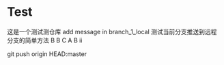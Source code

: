 # Test
这是一个测试测仓库
add message in branch_1_local
测试当前分支推送到远程分支的简单方法
B
B
C
A
B
ii

git push origin HEAD:master

